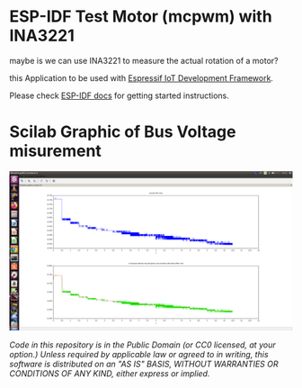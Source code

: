 ESP-IDF Test Motor (mcpwm) with INA3221
=======================================
maybe is we can use INA3221 to measure the actual rotation of a motor?


this Application to be used with [Espressif IoT Development Framework](https://github.com/espressif/esp-idf).

Please check [ESP-IDF docs](https://docs.espressif.com/projects/esp-idf/en/latest/get-started/index.html) for getting started instructions.

<h1>Scilab Graphic of Bus Voltage misurement</h1>
<p align="left">
  <img src="https://github.com/MyFreertosLab/my_motors_test/blob/master/data/images/Motors-Ina3221-KalmanFilter.png" width="600" title="hover text">
</p>

*Code in this repository is in the Public Domain (or CC0 licensed, at your option.)
Unless required by applicable law or agreed to in writing, this
software is distributed on an "AS IS" BASIS, WITHOUT WARRANTIES OR
CONDITIONS OF ANY KIND, either express or implied.*
